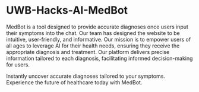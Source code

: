 # UWB-Hacks-AI-MedBot

MedBot is a tool designed to provide accurate diagnoses once users input their symptoms into the chat. Our team has designed the website to be intuitive, user-friendly, and informative. Our mission is to empower users of all ages to leverage AI for their health needs, ensuring they receive the appropriate diagnosis and treatment. Our platform delivers precise information tailored to each diagnosis, facilitating informed decision-making for users.

Instantly uncover accurate diagnoses tailored to your symptoms. Experience the future of healthcare today with MedBot. 
